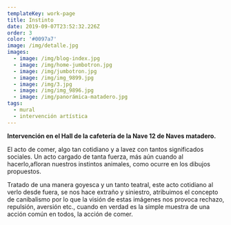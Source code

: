 ```yaml
---
templateKey: work-page
title: Instinto
date: 2019-09-07T23:52:32.226Z
order: 3
color: '#0097a7'
image: /img/detalle.jpg
images:
  - image: /img/blog-index.jpg
  - image: /img/home-jumbotron.jpg
  - image: /img/jumbotron.jpg
  - image: /img/img_9899.jpg
  - image: /img/3.jpg
  - image: /img/img_9896.jpg
  - image: /img/panorámica-matadero.jpg
tags:
  - mural
  - intervención artística
---
```

**Intervención en el Hall de la cafetería de la Nave 12 de Naves matadero.**

El acto de comer, algo tan cotidiano y a lavez con tantos significados sociales. Un acto cargado de tanta fuerza, más aún cuando al hacerlo,afloran nuestros instintos animales, como ocurre en los dibujos propuestos.

Tratado de una manera goyesca y un tanto teatral, este acto cotidiano al verlo desde fuera, se nos hace extraño y siniestro, atribuimos el concepto de canibalismo por lo que la visión de estas imágenes nos provoca rechazo, repulsión, aversión etc., cuando en verdad es la simple muestra de una acción común en todos, la acción de comer.
